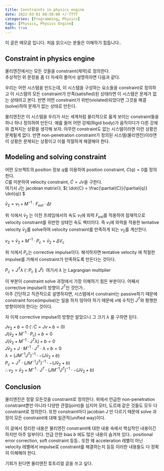 ```yaml
---
title: Constraints in physics engine
date: 2022-03-01 08:50:00 +/-TTTT
categories: [Programming, Physics]
tags: [Physics, Physics Engine]
math: true
---
```


이 글은 메모글 입니다. 처음 읽으시는 분들은 이해하기 힘듭니다..  

## Constraint in physics engine

물리엔진에서는 모든 것들을 constraint(제약)로 정의한다.  
추상적인 위 문장을 좀 더 자세히 풀어서 설명하자면 다음과 같다.  

우리는 어떤 시스템을 만드는데, 이 시스템을 구성하는 요소들을 constraint로 정의하고 이 시스템의 모든 constraint가 만족(satisfied)된 상태라면 이 시스템은 문제가 없는 상태라고 본다. 반면 어떤 constraint가 위반(violated)되었다면 그것을 해결(solve)하여 문제가 없는 상태로 만든다.  

물리엔진은 이 시스템을 우리가 사는 세계처럼 물리적으로 옳게 보이는 constraint들을 하나 하나 정의하여 만든다. 예를 들어 어떤 강체(Rigid body)가 움직이다가 다른 강체와 겹쳐지는 상황을 생각해 보자. 아무런 constraint도 없는 시스템이라면 이런 상황은 문제될게 없다. 반면 non-penetration constraint가 정의된 시스템(물리엔진)이라면 이 상황은 문제되는 상황이고 이를 적절하게 해결해야 한다.

## Modeling and solving constraint  

어떤 오브젝트의 position 정보 $q$를 이용하여 position constraint, $C(q)=0$를 정의한다.  
$C$를 미분하여 velocity constraint, $\dot{C} = Jv$을 구한다.  
여기서 $J$는 jacobian matrix다. $( \dot{C} = \frac{\partial{C}}{\partial{q}} \dot{q}) $

$\bar v_2 = v_1 + M^{-1} \cdot F_{ext} \cdot \Delta t$  

위 식에서 $\bar v_2$ 는 이전 프레임에서의 속도 $v_1$에 외력 $F_{ext}$를 적용하여 잠재적으로 velocity constraint를 위반한 상태인 속도 벡터이다. 즉 $v_1$에 외력을 적용한 tentative velocity $\bar v_2$를 solve하여 velocity constraint를 만족하게 되는 $v_2$를 계산한다.

$v_2 = \bar v_2 + M^{-1} \cdot P_c = \bar v_2 + \Delta V_c$  

위 식에서 $P_c$는 corrective impulse이다. 해석하자면 tentative velocity 에 적절한 impulse를 가해서 constraint가 만족하도록 만든다는 것이다.

$P_c = J^T \lambda\;(\because P_c \parallel J^t)\;$ 여기서 $\lambda$ 는 Lagrangian multiplier

이 부분이 constraint solve 과정에서 가장 이해하기 힘든 부분이다. 어째서 corrective impulse의 방향이 $J^T$인 것인가..  
아주 간단하고 직관적으로 설명하자면, 시스템에서 constraint는 passive하기 때문에 constraint force(impulse)는 일을 하지 않아야 하기 때문에 $v$에 수직인 $J^T$와 평행한 방향이어야 한다는 것이다.

자 이제 corrective impulse의 방향은 알았으니 그 크기 $\lambda$ 를 구하면 된다.

$Jv_2 + b = 0\;(\because \dot C = Jv+b = 0)$  
$J(\bar v_2 + M^{-1} \cdot P_c) + b = 0$  
$J(\bar v_2 + M^{-1} \cdot J^T \lambda) + b = 0$  
$J\bar v_2 + J \cdot M^{-1} \cdot J^T \cdot \lambda + b = 0$  
$\lambda = (J M^{-1} J^T)^{-1} \cdot -(J\bar v_2 + b)$  
$P_c = J^T \cdot (J M^{-1} J^T)^{-1} \cdot -(J\bar v_2 + b)$  
$\therefore v_2 = \bar v_2 + M^{-1} \cdot J^T \cdot (J M^{-1} J^T)^{-1} \cdot -(J\bar v_2 + b)$  

## Conclusion

물리엔진은 정말 모든것을 constraint로 정의한다. 위에서 언급한 non-penetration constraint뿐만 아니라 다양한 관절(joint)들 심지어 모터, 도르래 같은 것들도 모두 다 constraint로 정의한다. 또한 constraint마다 jacobian $J$ 만 다르기 때문에 solve 과정이 모든 constraint에 대해 일관적(unified way)이다.  

이 글에서 정리한 내용은 물리엔진 constraint에 대한 내용 속에서 핵심적인 내용이긴 하지만 아주 일부이다. 언급 안한 bias $b$ 에도 많은 내용이 숨겨져 있다.. positional error correction, soft constraint 등등.. 또한 왜 acceleration 레벨이 아닌 velocity 레벨에서 impulse로 constraint를 해결하는지 등등 이러한 내용들도 다 정확히 이해해야 한다.

기회가 된다면 물리엔진 튜토리얼 글을 쓰고 싶다.
